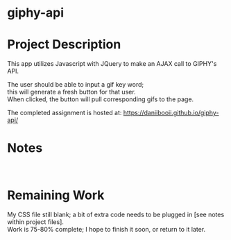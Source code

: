 # giphy-api

# Project Description
This app utilizes Javascript with JQuery to make an AJAX call to GIPHY's API.<br>

The user should be able to input a gif key word;<br>
this will generate a fresh button for that user.<br>
When clicked, the button will pull corresponding gifs to the page.<br>

The completed assignment is hosted at: https://daniibooii.github.io/giphy-api/<br>

# Notes
<br>

# Remaining Work
My CSS file still blank; a bit of extra code needs to be plugged in [see notes within project files].<br>
Work is 75-80% complete; I hope to finish it soon, or return to it later.<br>
